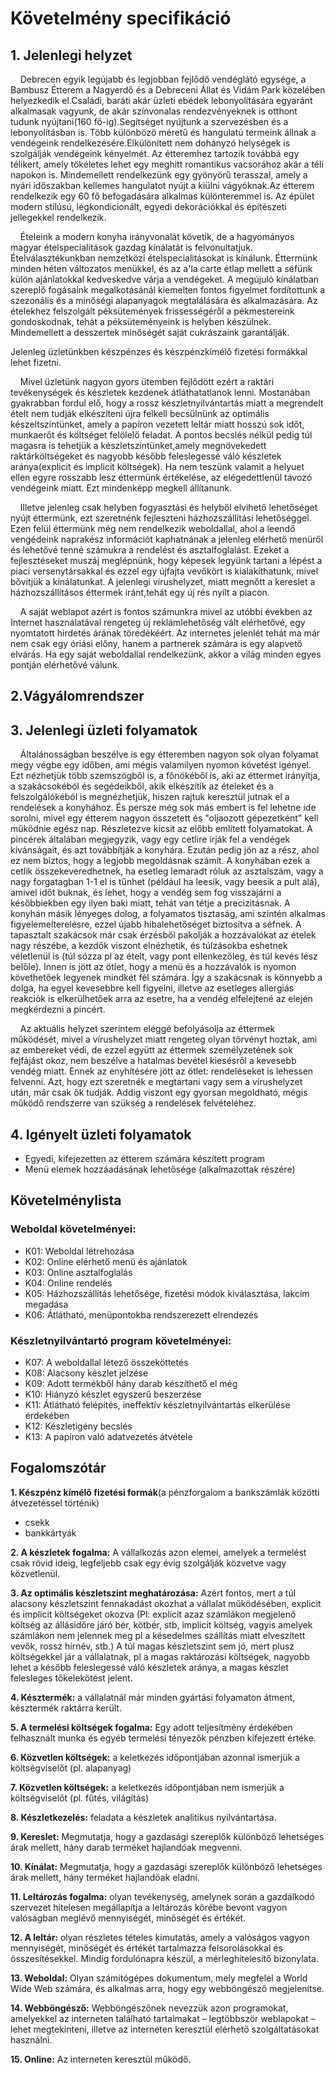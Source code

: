 # Követelmény specifikáció

## 1. Jelenlegi helyzet

&nbsp;&nbsp;&nbsp;&nbsp;Debrecen egyik legújabb és legjobban fejlődő vendéglátó egysége, a Bambusz Étterem a Nagyerdő és a Debreceni Állat és Vidám Park
közelében helyezkedik el.Családi, baráti akár üzleti ebédek lebonyolítására egyaránt alkalmasak vagyunk, de akár színvonalas rendezvényeknek is otthont 
tudunk nyújtani(160 fő-ig).Segítséget nyújtunk a szervezésben és a lebonyolításban is. Több különböző méretű és hangulatú termeink állnak a vendégeink 
rendelkezésére.Elkülönített nem dohányzó helységek is szolgálják vendégeink kényelmét.
Az étteremhez tartozik továbbá egy télikert, amely tökéletes lehet egy meghitt romantikus vacsorához akár a téli napokon is. Mindemellett
rendelkezünk egy gyönyörű terasszal, amely a nyári időszakban kellemes hangulatot nyújt a kiülni vágyóknak.Az étterem rendelkezik egy 60 fő befogadására alkalmas különteremmel is.
Az épület modern stílúsú, légkondicionált, egyedi dekorációkkal és építészeti jellegekkel rendelkezik.

&nbsp;&nbsp;&nbsp;&nbsp;Ételeink a modern konyha irányvonalát követik, de a hagyományos magyar ételspecialitások gazdag kínálatát is felvonultatjuk.
Ételválasztékunkban nemzetközi ételspecialitásokat is kínálunk.
Éttermünk minden héten változatos menükkel, és az a'la carte étlap mellett a séfünk külön ajánlatokkal kedveskedve várja a vendégeket. A megújuló
kínálatban szereplő fogásaink megalkotásánál kiemelten fontos figyelmet fordítottunk a szezonális és a minőségi alapanyagok 
megtalálására és alkalmazására. Az ételekhez felszolgált péksütemények frissességéről a pékmestereink gondoskodnak, tehát a péksüteményeink is helyben készülnek.
Mindemellett a desszertek minőségét saját cukrászaink garantálják.

Jelenleg üzletünkben készpénzes és készpénzkímélő fizetési formákkal lehet fizetni.

&nbsp;&nbsp;&nbsp;&nbsp;Mivel üzletünk nagyon gyors ütemben fejlődött ezért a raktári tevékenységek és készletek kezdenek átláthatatlanok lenni.
Mostanában gyakrabban fordul elő, hogy a rossz készletnyilvántartás miatt a megrendelt ételt nem tudják elkészíteni újra felkell becsülnünk az optimális készeltszintünket, amely a
papíron vezetett leltár miatt hosszú sok időt, munkaerőt és költséget felölelő feladat. A pontos becslés nélkül pedig túl magasra is tehetjük a készletszintünket,amely megnövekedett
raktárköltségeket és nagyobb később feleslegessé váló készletek aránya(explicit és implicit költségek). Ha nem teszünk valamit a helyuet ellen egyre rosszabb lesz éttermünk értékelése, 
az elégedettlenül távozó vendégeink miatt. Ezt mindenképp megkell állítanunk.

&nbsp;&nbsp;&nbsp;&nbsp;Illetve jelenleg csak helyben fogyasztási és helyből elvihető lehetőséget nyújt éttermünk, ezt szeretnénk 
fejleszteni házhozszállítási lehetőséggel. Ezen felül éttermünk még nem rendelkezik weboldallal, ahol a leendő vengédeink naprakész információt kaphatnának a jelenleg elérhető menüről 
és lehetővé tenné számukra a rendelést és asztalfoglalást. Ezeket a fejlesztéseket muszáj meglépnünk, hogy képesek legyünk tartani a lépést a piaci versenytársakkal és ezzel egy
újfajta vevőkört is kialakíthatunk, mivel bővítjük a kínálatunkat. A jelenlegi vírushelyzet, miatt megnőtt a kereslet a házhozszállításos éttermek iránt,tehát egy új rés nyílt a
piacon.

&nbsp;&nbsp;&nbsp;&nbsp;A saját weblapot azért is fontos számunkra mivel az utóbbi években az Internet használatával rengeteg új reklámlehetőség vált elérhetővé, egy nyomtatott hirdetés árának töredékéért. 
Az internetes jelenlét tehát ma már nem csak egy óriási előny, hanem a partnerek számára is egy alapvető elvárás.
Ha egy saját weboldallal rendelkezünk, akkor a világ minden egyes pontján elérhetővé válunk. 

## 2.Vágyálomrendszer

## 3. Jelenlegi üzleti folyamatok
&nbsp;&nbsp;&nbsp;&nbsp;Általánosságban beszélve is egy étteremben nagyon sok olyan folyamat megy végbe egy időben, ami mégis valamilyen nyomon követést igényel. Ezt nézhetjük több szemszögből is, a főnökéből is, aki az éttermet irányítja, a szakácsokéból és segédeikből, akik elkészítik az ételeket és a felszolgálókéból is megnézhetjük, hiszen rajtuk keresztül jutnak el a rendelések a konyhához. És persze még sok más embert is fel lehetne ide sorolni, mivel egy étterem nagyon összetett és "oljaozott gépezetként" kell működnie egész nap. Részletezve kicsit az előbb említett folyamatokat. A pincérek általában megjegyzik, vagy egy cetlire írják fel a vendégek kívánságait, és azt továbbítják a konyhára. Ezután pedig jön az a rész, ahol ez nem biztos, hogy a legjobb megoldásnak számít. A konyhában ezek a cetlik összekeveredhetnek, ha esetleg lemaradt róluk az asztalszám, vagy a nagy forgatagban 1-1 el is tűnhet (például ha leesik, vagy beesik a pult alá), amivel időt buknak, és lehet, hogy a vendég sem fog visszajárni a későbbiekben egy ilyen baki miatt, tehát van tétje a precizitásnak. A konyhán másik lényeges dolog, a folyamatos tisztaság, ami szintén alkalmas figyelemelterelésre, ezzel újabb hibalehetőséget biztosítva a séfnek. A tapasztalt szakácsok már csak érzésből pakolják a hozzávalókat az ételek nagy részébe, a kezdők viszont elnézhetik, és túlzásokba eshetnek véletlenül is (túl sózza pl az ételt, vagy pont ellenkezőleg, és túl kevés lesz belőle).  Innen is jött az ötlet, hogy a menü és a hozzávalók is nyomon követhetőek legyenek mindkét fél számára. Így a szakácsnak is könnyebb a dolga, ha egyel kevesebbre kell figyelni, illetve az esetleges allergiás reakciók is elkerülhetőek arra az esetre, ha a vendég elfelejtené az elején megkérdezni a pincért.

&nbsp;&nbsp;&nbsp;&nbsp;Az aktuális helyzet szerintem eléggé befolyásolja az éttermek működését, mivel a vírushelyzet miatt rengeteg olyan törvényt hoztak, ami az embereket védi, de ezzel együtt az éttermek személyzetének sok fejfájást okoz, nem beszélve a hatalmas bevétel kiesésről a kevesebb vendég miatt. Ennek az enyhítésére jött az ötlet: rendeléseket is lehessen felvenni. Azt, hogy ezt szeretnék e megtartani vagy sem a vírushelyzet után, már csak ők tudják. Addig viszont egy gyorsan megoldható, mégis működő rendszerre van szükség a rendelések felvételéhez.

## 4. Igényelt üzleti folyamatok
 - Egyedi, kifejezetten az étterem számára készített program
 - Menü elemek hozzáadásának lehetősége (alkalmazottak részére)

## Követelménylista

### Weboldal követelményei: 
 - K01: Weboldal létrehozása
 - K02: Online elérhető menü és ajánlatok
 - K03: Online asztalfoglalás
 - K04: Online rendelés
 - K05: Házhozszállítás lehetősége, fizetési módok kiválasztása, lakcím megadása
 - K06: Átlátható, menüpontokba rendszerezett elrendezés
  
### Készletnyilvántartó program követelményei:
 - K07: A weboldallal létező összeköttetés
 - K08: Alacsony készlet jelzése
 - K09: Adott termékből hány darab készíthető el még
 - K10: Hiányzó készlet egyszerű beszerzése
 - K11: Átlátható felépítés, ineffektív készletnyilvántartás elkerülése érdekében
 - K12: Készletigény becslés
 - K13: A papíron való adatvezetés átvétele


## Fogalomszótár
**1. Készpénz kímélő fizetési formák**(a pénzforgalom a bankszámlák közötti átvezetéssel történik) 
-	csekk 
- bankkártyák

**2. A készletek fogalma:** A vállalkozás azon elemei, amelyek a termelést csak rövid ideig, legfeljebb csak egy évig szolgálják közvetve vagy közvetlenül.

**3. Az optimális készletszint meghatározása:** Azért fontos, mert a túl alacsony készletszint fennakadást okozhat a vállalat működésében, explicit és implicit költségeket okozva (Pl: explicit azaz számlákon megjelenő költség az állásidőre járó bér, kötbér, stb, implicit költség, vagyis amelyek számlákon nem jelennek meg pl a késedelmes szállítás miatt elveszített vevők, rossz hírnév, stb.)
A túl magas készletszint sem jó, mert plusz költségekkel jár a vállalatnak, pl a magas raktározási költségek, nagyobb lehet a később feleslegessé váló készletek aránya, a magas készlet felesleges tőkelekötést jelent.

**4. Késztermék:** a vállalatnál már minden gyártási folyamaton átment, késztermék raktárra került.

**5. A termelési költségek fogalma:** Egy adott teljesítmény érdekében felhasznált munka és egyéb termelési tényezők pénzben kifejezett értéke.

**6. Közvetlen költségek:** a keletkezés időpontjában azonnal ismerjük a költségviselőt (pl. alapanyag)

**7. Közvetlen költségek:** a keletkezés időpontjában nem ismerjük a költségviselőt (pl. fűtés, világítás)

**8. Készletkezelés:** feladata a készletek analitikus nyilvántartása.

**9. Kereslet:** Megmutatja, hogy a gazdasági szereplők különböző lehetséges árak mellett, hány darab terméket hajlandóak megvenni.

**10. Kínálat:** Megmutatja, hogy a gazdasági szereplők különböző lehetséges árak mellett, hány terméket hajlandóak eladni.

**11. Leltározás fogalma:** olyan tevékenység, amelynek során a gazdálkodó szervezet hitelesen megállapítja a leltározás körébe bevont vagyon valóságban meglévő mennyiségét, minőségét és értékét.

**12. A leltár:** olyan részletes tételes kimutatás, amely a valóságos vagyon mennyiségét, minőségét és értékét tartalmazza felsorolásokkal és összesítésekkel. Mindig fordulónapra készül, a mérleghitelesítő bizonylata.

**13. Weboldal:** Olyan számítógépes dokumentum, mely megfelel a World Wide Web számára, és alkalmas arra, hogy egy webböngésző megjelenítse.

**14. Webböngésző:** Webböngészőnek nevezzük azon programokat, amelyekkel az interneten található tartalmakat – legtöbbször weblapokat – lehet megtekinteni, illetve az interneten keresztül elérhető szolgáltatásokat használni.

**15. Online:** Az interneten keresztül működő.
